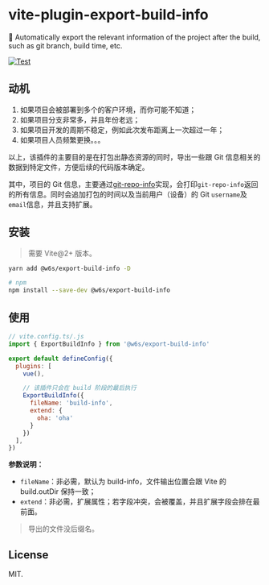 # vite-plugin-export-build-info

🛵 Automatically export the relevant information of the project after the build, such as git branch, build time, etc.

[![Test](https://github.com/WorkPlusFE/vite-plugin-export-build-info/actions/workflows/test.yml/badge.svg)](https://github.com/WorkPlusFE/vite-plugin-export-build-info/actions/workflows/test.yml)

## 动机

1. 如果项目会被部署到多个的客户环境，而你可能不知道；
2. 如果项目分支非常多，并且年份老远；
3. 如果项目开发的周期不稳定，例如此次发布距离上一次超过一年；
4. 如果项目人员频繁更换。。。

以上，该插件的主要目的是在打包出静态资源的同时，导出一些跟 Git 信息相关的数据到特定文件，方便后续的代码版本确定。

其中，项目的 Git 信息，主要通过[git-repo-info](https://github.com/rwjblue/git-repo-info)实现，会打印`git-repo-info`返回的所有信息。同时会追加打包的时间以及当前用户（设备）的 Git `username`及`email`信息，并且支持扩展。

## 安装

> 需要 Vite@2+ 版本。

```bash
yarn add @w6s/export-build-info -D

# npm
npm install --save-dev @w6s/export-build-info
```

## 使用

```js
// vite.config.ts/.js
import { ExportBuildInfo } from '@w6s/export-build-info'

export default defineConfig({
  plugins: [
    vue(),

    // 该插件只会在 build 阶段的最后执行
    ExportBuildInfo({
      fileName: 'build-info',
      extend: {
        oha: 'oha'
      }
    })
  ],
})
```

**参数说明：**

* `fileName`：非必需，默认为 build-info，文件输出位置会跟 Vite 的 build.outDir 保持一致；
* `extend`：非必需，扩展属性；若字段冲突，会被覆盖，并且扩展字段会排在最前面。

> 导出的文件没后缀名。


## License

MIT.

